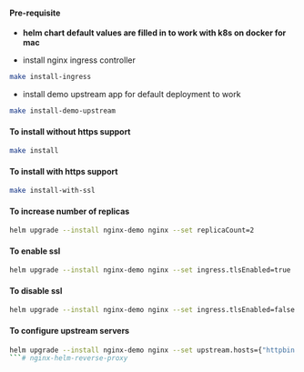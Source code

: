 #### Pre-requisite

- **helm chart default values are filled in to work with k8s on docker for mac**

- install nginx ingress controller

```bash
make install-ingress  
```

- install demo upstream app for default deployment to work

```bash
make install-demo-upstream
```

#### To install without https support

```bash
make install
```

#### To install with https support

```bash
make install-with-ssl
```

#### To increase number of replicas

```bash
helm upgrade --install nginx-demo nginx --set replicaCount=2
```

#### To enable ssl

```bash
helm upgrade --install nginx-demo nginx --set ingress.tlsEnabled=true
```

#### To disable ssl

```bash
helm upgrade --install nginx-demo nginx --set ingress.tlsEnabled=false
```

#### To configure upstream servers
```bash
helm upgrade --install nginx-demo nginx --set upstream.hosts={"httpbin:8000"}
```# nginx-helm-reverse-proxy
